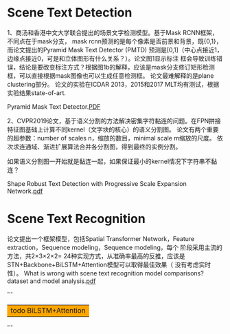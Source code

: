 
# Scene Text Detection
1、商汤和香港中文大学联合提出的场景文字检测模型。基于Mask RCNN框架，不同点在于mask分支，
mask rcnn预测的是每个像素是否前景和背景，既{0,1}，而论文提出的Pyramid Mask Text Detector 
(PMTD) 预测是[0,1]（中心点接近1，边缘点接近0，可是和立体图形有什么关系？）。论文图1显示标注
框会导致训练错误，结论是要改变标注方式？根据图1b的解释，应该是mask分支修订矩形检测框，可以直接根据mask图像也可以生成任意检测框。
论文最难解释的是plane clustering部分。
论文的实验在ICDAR 2013，2015和2017 MLT均有测试，根据实验结果state-of-art. 

Pyramid Mask Text Detector.[PDF](https://arxiv.org/pdf/1903.11800.pdf)


2、CVPR2019论文，基于语义分割的方法解决密集字符黏连的问题。在FPN拼接特征图基础上计算不同kernel（文字块的核心）的语义分割图。
论文有两个重要的超参数：number of scales n，缩放的数目，minimal scale m缩放的尺度。
依次求连通域、渐进扩展算法合并各分割图，得到最终的实例分割。

如果语义分割图一开始就是黏连一起，如果保证最小的kernel情况下字符串不黏连？ 

Shape Robust Text Detection with Progressive Scale Expansion Network.[pdf](https://arxiv.org/pdf/1806.02559.pdf)


# Scene Text Recognition

论文提出一个框架模型，包括Spatial Transformer Network，Feature extraction，Sequence modeling，Sequence modeling，每个
阶段采用主流的方法，共2×3×2×2= 24种实现方式，从准确率最高的反推，应该是STN+Backbone+BiLSTM+Attention模型可以取得最佳效果（
没有考虑实时性）。
What is wrong with scene text recognition model comparisons? dataset and model analysis.[pdf](https://128.84.21.199/pdf/1904.01906.pdf)

'''
<table><tr><td bgcolor=orange>todo BiLSTM+Attention</td></tr></table>
'''